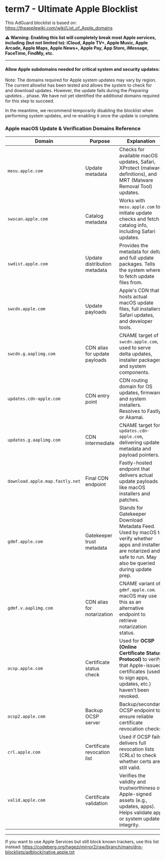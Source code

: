 # term7 - Ultimate Apple Blocklist

This AdGuard blocklist is based on:
https://theapplewiki.com/wiki/List_of_Apple_domains

**⚠️ Warning: Enabling this list will completely break most Apple services, including (but not limited to): iCloud, Apple TV+, Apple Music, Apple Arcade, Apple Maps, Apple News+, Apple Pay, App Store, iMessage, FaceTime, FindMy, etc.**

* * *

#### Allow Apple subdomains needed for critical system and security updates:

Note: The domains required for Apple system updates may vary by region.
The current allowlist has been tested and allows the system to check for and download updates. However, the update fails during the *Preparing updates…* phase. We have not yet identified the additional domains required for this step to succeed.

In the meantime, we recommend temporarily disabling the blocklist when performing system updates, and re-enabling it once the update is complete.

### **Apple macOS Update & Verification Domains Reference**

| **Domain**                        | **Purpose**                | **Explanation** |
|----------------------------------|----------------------------|-----------------|
| `mesu.apple.com`                 | Update metadata            | Checks for available macOS updates, Safari, XProtect (malware definitions), and MRT (Malware Removal Tool) updates. |
| `swscan.apple.com`              | Catalog metadata           | Works with `mesu.apple.com` to initiate update checks and fetch catalog info, including Safari updates. |
| `swdist.apple.com`              | Update distribution metadata | Provides the metadata for delta and full update packages. Tells the system where to fetch update files from. |
| `swcdn.apple.com`               | Update payloads            | Apple's CDN that hosts actual macOS update files, full installers, Safari updates, and developer tools. |
| `swcdn.g.aaplimg.com`           | CDN alias for update payloads | CNAME target of `swcdn.apple.com`, used to serve delta updates, installer packages, and system components. |
| `updates.cdn-apple.com`         | CDN entry point            | CDN routing domain for OS updates, firmware, and system installers. Resolves to Fastly or Akamai. |
| `updates.g.aaplimg.com`         | CDN intermediate           | CNAME target for `updates.cdn-apple.com`, delivering update metadata and payload pointers. |
| `download.apple.map.fastly.net`| Final CDN endpoint         | Fastly-hosted endpoint that delivers actual update payloads like macOS installers and patches. |
| `gdmf.apple.com`                | Gatekeeper trust metadata  | Stands for Gatekeeper Download Metadata Feed. Used by macOS to verify whether apps and installers are notarized and safe to run. May also be queried during update prep. |
| `gdmf.v.aaplimg.com`            | CDN alias for notarization | CNAME variant of `gdmf.apple.com`. macOS may use this as an alternative endpoint to retrieve notarization status. |
| `ocsp.apple.com`                | Certificate status check   | Used for **OCSP (Online Certificate Status Protocol)** to verify that Apple-issued certificates (used to sign apps, updates, etc.) haven’t been revoked. |
| `ocsp2.apple.com`               | Backup OCSP server         | Backup/secondary OCSP endpoint to ensure reliable certificate revocation checks. |
| `crl.apple.com`                 | Certificate revocation list| Used if OCSP fails; delivers full revocation lists (CRLs) to check whether certs are still valid. |
| `valid.apple.com`              | Certificate validation     | Verifies the validity and trustworthiness of Apple-signed assets (e.g., updates, apps). Helps validate app or system update integrity. |


* * *

If you want to use Apple Services but still block known trackers, use this list instead:
https://codeberg.org/hagezi/mirror2/raw/branch/main/dns-blocklists/adblock/native.apple.txt
